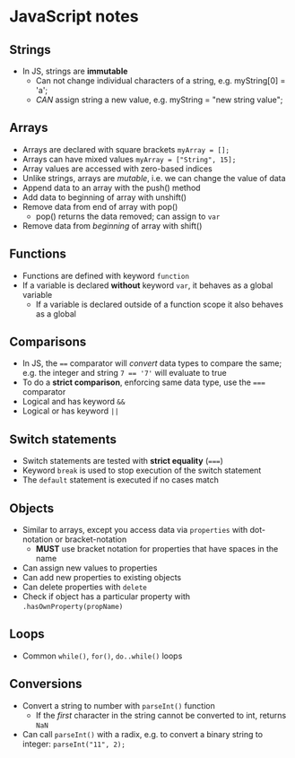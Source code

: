 # JavaScript notes

## Strings
* In JS, strings are **immutable**
  * Can not change individual characters of a string, e.g. myString[0] = 'a';
  * *CAN* assign string a new value, e.g. myString = "new string value";


## Arrays
* Arrays are declared with square brackets `myArray = [];`
* Arrays can have mixed values `myArray = ["String", 15];`
* Array values are accessed with zero-based indices
* Unlike strings, arrays are *mutable*, i.e. we can change the value of data
* Append data to an array with the push() method
* Add data to beginning of array with unshift()
* Remove data from end of array with pop()
  * pop() returns the data removed; can assign to `var`
* Remove data from *beginning* of array with shift()


## Functions
* Functions are defined with keyword `function`
* If a variable is declared **without** keyword `var`, it behaves as a global variable
  * If a variable is declared outside of a function scope it also behaves as a global

## Comparisons
* In JS, the `==` comparator will *convert* data types to compare the same; e.g. the integer and string `7 == '7'` will evaluate to true
* To do a **strict comparison**, enforcing same data type, use the `===` comparator
* Logical and has keyword `&&`
* Logical or has keyword `||`

## Switch statements
* Switch statements are tested with **strict equality** (`===`)
* Keyword `break` is used to stop execution of the switch statement
* The `default` statement is executed if no cases match

## Objects
* Similar to arrays, except you access data via `properties` with dot-notation or bracket-notation
  * **MUST** use bracket notation for properties that have spaces in the name
* Can assign new values to properties
* Can add new properties to existing objects
* Can delete properties with `delete`
* Check if object has a particular property with `.hasOwnProperty(propName)`


## Loops
* Common `while()`, `for()`, `do..while()` loops

## Conversions
* Convert a string to number with `parseInt()` function
  * If the *first* character in the string cannot be converted to int, returns `NaN`
* Can call `parseInt()` with a radix, e.g. to convert a binary string to integer: `parseInt("11", 2);`
